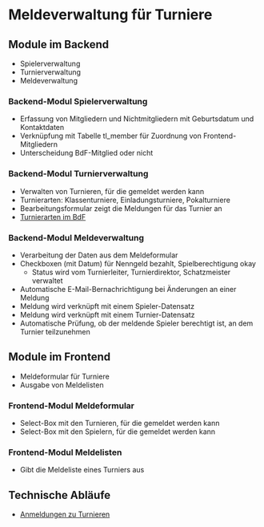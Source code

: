 # Meldeverwaltung für Turniere

## Module im Backend

* Spielerverwaltung
* Turnierverwaltung
* Meldeverwaltung

### Backend-Modul Spielerverwaltung

* Erfassung von Mitgliedern und Nichtmitgliedern mit Geburtsdatum und Kontaktdaten
* Verknüpfung mit Tabelle tl_member für Zuordnung von Frontend-Mitgliedern
* Unterscheidung BdF-Mitglied oder nicht

### Backend-Modul Turnierverwaltung

* Verwalten von Turnieren, für die gemeldet werden kann
* Turnierarten: Klassenturniere, Einladungsturniere, Pokalturniere
* Bearbeitungsformular zeigt die Meldungen für das Turnier an
* [Turnierarten im BdF](TURNIERARTEN.md)

### Backend-Modul Meldeverwaltung

* Verarbeitung der Daten aus dem Meldeformular
* Checkboxen (mit Datum) für Nenngeld bezahlt, Spielberechtigung okay
	* Status wird vom Turnierleiter, Turnierdirektor, Schatzmeister verwaltet
* Automatische E-Mail-Bernachrichtigung bei Änderungen an einer Meldung
* Meldung wird verknüpft mit einem Spieler-Datensatz
* Meldung wird verknüpft mit einem Turnier-Datensatz
* Automatische Prüfung, ob der meldende Spieler berechtigt ist, an dem Turnier teilzunehmen

## Module im Frontend

* Meldeformular für Turniere
* Ausgabe von Meldelisten

### Frontend-Modul Meldeformular

* Select-Box mit den Turnieren, für die gemeldet werden kann
* Select-Box mit den Spielern, für die gemeldet werden kann

### Frontend-Modul Meldelisten

* Gibt die Meldeliste eines Turniers aus

## Technische Abläufe

* [Anmeldungen zu Turnieren](TURNIERANMELDUNGEN.md)
